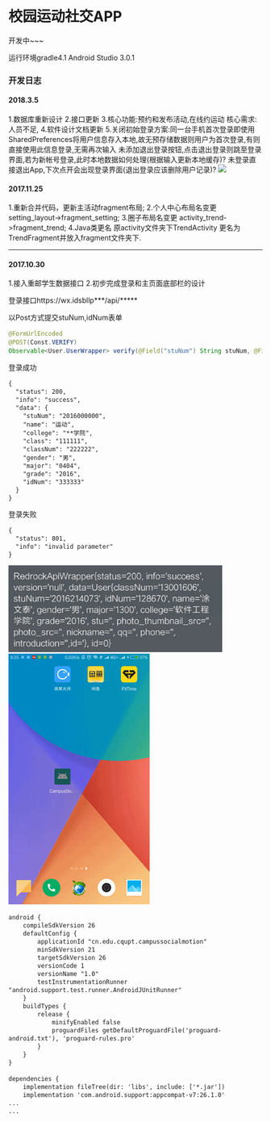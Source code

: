 # 校园运动社交APP
开发中~~~

运行环境gradle4.1  Android Studio 3.0.1

### 开发日志
#### 2018.3.5
1.数据库重新设计
2.接口更新
3.核心功能:预约和发布活动,在线约运动
  核心需求:人员不足,
4.软件设计文档更新
5.关闭初始登录方案:同一台手机首次登录即使用SharedPreferences将用户信息存入本地,故无预存储数据则用户为首次登录,有则直接使用此信息登录,无需再次输入
未添加退出登录按钮,点击退出登录则跳至登录界面,若为新帐号登录,此时本地数据如何处理(根据输入更新本地缓存)? 未登录直接退出App,下次点开会出现登录界面(退出登录应该删除用户记录)?
![](![](/pic/new_interface.gif))
#### 2017.11.25
1.重新合并代码，更新主活动fragment布局;
2.个人中心布局名变更 setting_layout->fragment_setting;
3.圈子布局名变更 activity_trend->fragment_trend;
4.Java类更名 原activity文件夹下TrendActivity 更名为 TrendFragment并放入fragment文件夹下.

***
#### 2017.10.30
1.接入重邮学生数据接口
2.初步完成登录和主页面底部栏的设计

登录接口https://wx.idsbllp***/api/*****

以Post方式提交stuNum,idNum表单
``` java
@FormUrlEncoded
@POST(Const.VERIFY)
Observable<User.UserWrapper> verify(@Field("stuNum") String stuNum, @Field("idNum") String idNum);
```
登录成功
```
{
  "status": 200,
  "info": "success",
  "data": {
    "stuNum": "2016000000",
    "name": "运动",
    "college": "**学院",
    "class": "111111",
    "classNum": "222222",
    "gender": "男",
    "major": "0404",
    "grade": "2016",
    "idNum": "333333"
  }
}
```
登录失败
```
{
  "status": 801,
  "info": "invalid parameter"
}
```
![](/pic/json.PNG)
![](/pic/first.gif)
```
android {
    compileSdkVersion 26
    defaultConfig {
        applicationId "cn.edu.cqupt.campussocialmotion"
        minSdkVersion 21
        targetSdkVersion 26
        versionCode 1
        versionName "1.0"
        testInstrumentationRunner "android.support.test.runner.AndroidJUnitRunner"
    }
    buildTypes {
        release {
            minifyEnabled false
            proguardFiles getDefaultProguardFile('proguard-android.txt'), 'proguard-rules.pro'
        }
    }
}

dependencies {
    implementation fileTree(dir: 'libs', include: ['*.jar'])
    implementation 'com.android.support:appcompat-v7:26.1.0'
...
...
```

